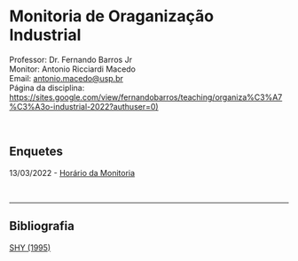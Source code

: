 # Monitoria de Oraganização Industrial

Professor: Dr. Fernando Barros Jr
<br>
Monitor: Antonio Ricciardi Macedo
<br>
Email: antonio.macedo@usp.br
<br>
Página da disciplina: [https://sites.google.com/view/fernandobarros/teaching/organiza%C3%A7%C3%A3o-industrial-2022?authuser=0)](https://sites.google.com/view/fernandobarros/teaching/organiza%C3%A7%C3%A3o-industrial-2022?authuser=0)

<br>

## Enquetes
13/03/2022 - [Horário da Monitoria](https://forms.gle/vsAnMSZs3hc55fjRA)

<br>


---

## Bibliografia

[SHY (1995)](https://antoniormacedo.github.io/Oraganizacao-Industrial/Shy%20(1995).pdf)
